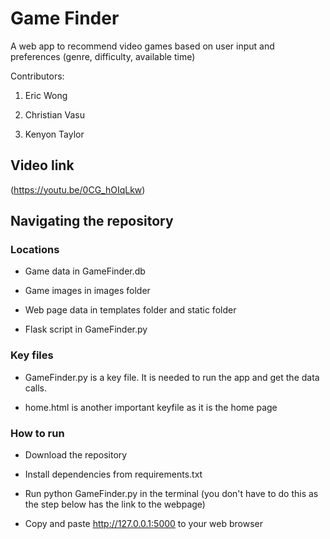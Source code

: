 # Game Finder

A web app to recommend video games based on user input and preferences (genre, difficulty, available time)

Contributors:

1. Eric Wong
   
2. Christian Vasu

3. Kenyon Taylor



## Video link
(https://youtu.be/0CG_hOIqLkw)



## Navigating the repository

### Locations

- Game data in GameFinder.db

- Game images in images folder

- Web page data in templates folder and static folder

- Flask script in GameFinder.py

### Key files

- GameFinder.py is a key file. It is needed to run the app and get the data calls.

- home.html is another important keyfile as it is the home page

### How to run

- Download the repository

- Install dependencies from requirements.txt

- Run python GameFinder.py in the terminal (you don't have to do this as the step below has the link to the webpage)

- Copy and paste http://127.0.0.1:5000 to your web browser
